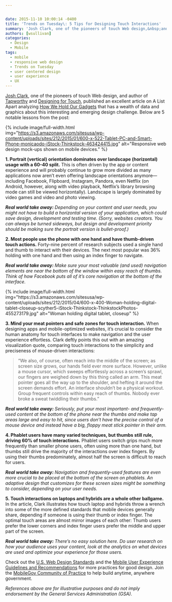 ```yaml
---


date: 2015-11-10 10:00:14 -0400
title: 'Trends on Tuesday\: 5 Tips for Designing Touch Interactions'
summary: 'Josh Clark, one of the pioneers of touch Web design,&nbsp;and author of Tapworthy and Designing for Touch, published an excellent article on A List Apart analyzing&nbsp;How We Hold Our Gadgets&nbsp;that has a wealth of data and graphics about this interesting and emerging design challenge.&nbsp;Below&nbsp;are 5 notable lessons from the post\: 1. Portrait (vertical) orientation dominates'
authors: [wsullivan]
categories:
  - Design
  - Mobile
tags:
  - mobile
  - responsive web design
  - Trends on Tuesday
  - user centered design
  - user experience
  - UX
---
```


[Josh Clark](http://globalmoxie.com/), one of the pioneers of touch Web design, and author of [Tapworthy](http://shop.oreilly.com/product/0636920001133.do) and [Designing for Touch](http://abookapart.com/products/designing-for-touch)</span><span style="font-weight: 400">, published an excellent article on A List Apart analyzing </span><span style="font-weight: 400"><a href="http://alistapart.com/article/how-we-hold-our-gadgets">How We Hold Our Gadgets</a></span><span style="font-weight: 400"> that has a wealth of data and graphics about this interesting and emerging design challenge. Below are 5 notable lessons from the post:</p> 
{% include image/full-width.html img="https://s3.amazonaws.com/sitesusa/wp-content/uploads/sites/212/2015/01/600-x-522-Tablet-PC-and-Smart-Phone-monicaodo-iStock-Thinkstock-463424415.jpg" alt="Responsive web design mock-ups shown on mobile devices." %} 

<p>
  <b>1. Portrait (vertical) orientation dominates over landscape (horizontal) usage with a 60-40 split.</b> This is often driven by the app or content experience and will probably continue to grow more divided as many applications now aren’t even offering landscape orientations anymore—including Facebook, Flipboard, Instagram, Pandora, even Netflix (on Android, however, along with video playback, Netflix&#8217;s library browsing mode can still be viewed horizontally). Landscape is largely dominated by video games and video and photo viewing.
</p>

<p>
  <b><i>Real world take away: </i></b><i>Depending on your content and user needs, you might not have to build a horizontal version of your application, which could save design, development and testing time. (Sorry, websites creators. You can always be turned sideways, but design and development priority should be making sure the portrait version is bullet-proof.)</i>
</p>

<p>
  <b>2. Most people use the phone with one hand and have thumb-driven touch actions.</b> Forty-nine percent of research subjects used a single hand and thumb to interact with their devices. The next most popular was 36% holding with one hand and then using an index finger to navigate.
</p>

<p>
  <b><i>Real world take away: </i></b><i>Make sure your most valuable (and used) navigation elements are near the bottom of the window within easy reach of thumbs. Think of how Facebook puts all of it’s core navigation at the bottom of the interface.</i>
</p> 
{% include image/full-width.html img="https://s3.amazonaws.com/sitesusa/wp-content/uploads/sites/212/2015/04/600-x-400-Woman-holding-digital-tablet-closeup-scyther5-iStock-Thinkstock-ThinkstockPhotos-455273179.jpg" alt="Woman holding digital tablet, closeup" %} 

<p>
  <b>3. Mind your meat pointers and safe zones for touch interaction.</b> When designing apps and mobile-optimized websites, it’s crucial to consider the human anatomy for touch interfaces to make navigation and the user experience effortless. Clark deftly points this out with an amazing visualization quote, comparing touch interactions to the simplicity and preciseness of mouse-driven interactions:
</p>

<blockquote>
  <p>
    “We also, of course, often reach into the middle of the screen; as screen size grows, our hands field ever more surface. However, unlike a mouse cursor, which sweeps effortlessly across a screen’s sprawl, our fingers are weighed down by this thing called an arm. This meat pointer goes all the way up to the shoulder, and hefting it around the screen demands effort. An interface shouldn’t be a physical workout. Group frequent controls within easy reach of thumbs. Nobody ever broke a sweat twiddling their thumbs.”
  </p>
</blockquote>

<p>
  <b><i>Real world take away: </i></b><i>Seriously, put your most important- and frequently-used content at the bottom of the phone near the thumbs and make tap areas large and easy to hit, since users don’t have the precise control of a mouse device and instead have a big, floppy meat stick pointer in their arm.</i>
</p>

<p>
  <b>4. Phablet users have many varied techniques, but thumbs still rule, driving 60% of touch interactions.</b> Phablet users switch grips much more frequently than smaller phone users, often using more than one hand, but thumbs still drive the majority of the interactions over index fingers. By using their thumbs predominately, almost half the screen is difficult to reach for users.
</p>

<p>
  <b><i>Real world take away: </i></b><i>Navigation and frequently-used features are even more crucial to be placed at the bottom of the screen on phablets. An adaptive design that customizes for these screen sizes might be something to consider, depending on your user needs.</i>
</p>

<p>
  <b>5. Touch interactions on laptops and hybrids are a whole other ballgame. </b>In the article, Clark illustrates how touch laptop and hybrids throw a wrench into some of the more defined standards that mobile devices generally share, depending if someone is using their thumb or index finger. The optimal touch areas are almost mirror images of each other: Thumb users prefer the lower corners and index finger users prefer the middle and upper part of the screen.
</p>

<p>
  <b><i>Real world take away: </i></b><i>There’s no easy solution here. Do user research on how your audience uses your content, look at the analytics on what devices are used and optimize your experience for those users. </i>
</p>

<p>
  Check out the <a href="https://www.WHATEVER/2015/09/28/introducing-the-u-s-web-design-standards/">U.S. Web Design Standards</a> and the <a href="https://www.WHATEVER/resources/mobile-user-experience-guidelines-and-recommendations/">Mobile User Experience Guidelines and Recommendations</a> for more practices for good design. Join the <a href="https://www.WHATEVER/communities/mobile/">MobileGov Community of Practice</a> to help build anytime, anywhere government.
</p>

<p>
  <em>References above are for illustrative purposes and do not imply endorsement by the General Services Administration (GSA).</em>
</p>